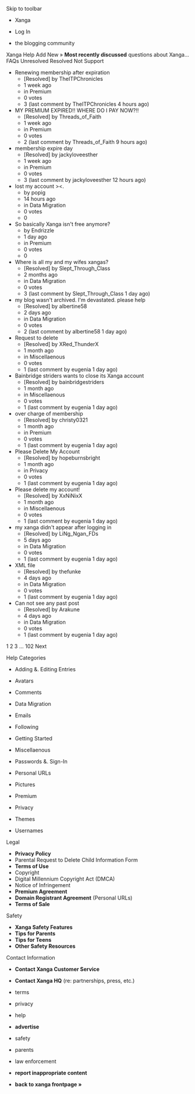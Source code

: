 Skip to toolbar

*   Xanga

*   Log In

*   the blogging community

Xanga Help Add New » **Most recently discussed** questions about Xanga… FAQs Unresolved Resolved Not Support

*   Renewing membership after expiration
    *   \[Resolved\] by TheITPChronicles
    *   1 week ago
    *   in Premium
    *   0 votes
    *   3 (last comment by TheITPChronicles 4 hours ago)
*   MY PREMIUM EXPIRED!! WHERE DO I PAY NOW?!!
    *   \[Resolved\] by Threads\_of\_Faith
    *   1 week ago
    *   in Premium
    *   0 votes
    *   2 (last comment by Threads\_of\_Faith 9 hours ago)
*   membership expire day
    *   \[Resolved\] by jackyloveesther
    *   1 week ago
    *   in Premium
    *   0 votes
    *   3 (last comment by jackyloveesther 12 hours ago)
*   lost my account ><.
    *   by popig
    *   14 hours ago
    *   in Data Migration
    *   0 votes
    *   0
*   So basically Xanga isn't free anymore?
    *   by Endrizzle
    *   1 day ago
    *   in Premium
    *   0 votes
    *   0
*   Where is all my and my wifes xangas?
    *   \[Resolved\] by Slept\_Through\_Class
    *   2 months ago
    *   in Data Migration
    *   0 votes
    *   3 (last comment by Slept\_Through\_Class 1 day ago)
*   my blog wasn't archived. I'm devastated. please help
    *   \[Resolved\] by albertine58
    *   2 days ago
    *   in Data Migration
    *   0 votes
    *   2 (last comment by albertine58 1 day ago)
*   Request to delete
    *   \[Resolved\] by XRed\_ThunderX
    *   1 month ago
    *   in Miscellaenous
    *   0 votes
    *   1 (last comment by eugenia 1 day ago)
*   Bainbridge striders wants to close its Xanga account
    *   \[Resolved\] by bainbridgestriders
    *   1 month ago
    *   in Miscellaenous
    *   0 votes
    *   1 (last comment by eugenia 1 day ago)
*   over charge of membership
    *   \[Resolved\] by christy0321
    *   1 month ago
    *   in Premium
    *   0 votes
    *   1 (last comment by eugenia 1 day ago)
*   Please Delete My Account
    *   \[Resolved\] by hopeburnsbright
    *   1 month ago
    *   in Privacy
    *   0 votes
    *   1 (last comment by eugenia 1 day ago)
*   Please delete my account!
    *   \[Resolved\] by XxNiNixX
    *   1 month ago
    *   in Miscellaenous
    *   0 votes
    *   1 (last comment by eugenia 1 day ago)
*   my xanga didn't appear after logging in
    *   \[Resolved\] by LiNg\_Ngan\_FDs
    *   5 days ago
    *   in Data Migration
    *   0 votes
    *   1 (last comment by eugenia 1 day ago)
*   XML file
    *   \[Resolved\] by thefunke
    *   4 days ago
    *   in Data Migration
    *   0 votes
    *   1 (last comment by eugenia 1 day ago)
*   Can not see any past post
    *   \[Resolved\] by Arakune
    *   4 days ago
    *   in Data Migration
    *   0 votes
    *   1 (last comment by eugenia 1 day ago)

1 2 3 ... 102 Next

Help Categories

*   Adding &. Editing Entries
*   Avatars
*   Comments
*   Data Migration
*   Emails
*   Following
*   Getting Started
*   Miscellaenous

*   Passwords &. Sign-In
*   Personal URLs
*   Pictures
*   Premium
*   Privacy
*   Themes
*   Usernames

Legal

*   **Privacy Policy**
*   Parental Request to Delete Child Information Form
*   **Terms of Use**
*   Copyright
*   Digital Millennium Copyright Act (DMCA)
*   Notice of Infringement
*   **Premium Agreement**
*   **Domain Registrant Agreement** (Personal URLs)
*   **Terms of Sale**

Safety

*   **Xanga Safety Features**
*   **Tips for Parents**
*   **Tips for Teens**
*   **Other Safety Resources**

Contact Information

*   **Contact Xanga Customer Service**
*   **Contact Xanga HQ** (re: partnerships, press, etc.)

*   terms
*   privacy
*   help
*   **advertise**

*   safety
*   parents
*   law enforcement
*   **report inappropriate content**

*   **back to xanga frontpage »**